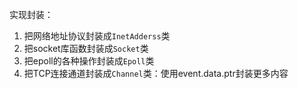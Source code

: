 实现封装：

1. 把网络地址协议封装成`InetAdderss`类
2. 把socket库函数封装成`Socket`类
3. 把epoll的各种操作封装成`Epoll`类
4. 把TCP连接通道封装成`Channel`类：使用event.data.ptr封装更多内容